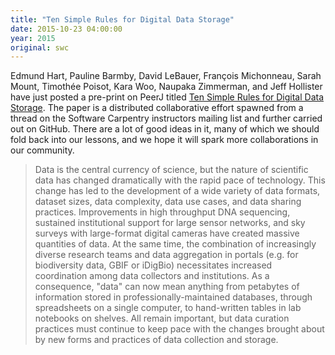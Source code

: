 ```yaml
---
title: "Ten Simple Rules for Digital Data Storage"
date: 2015-10-23 04:00:00
year: 2015
original: swc
---
```

<p>
  Edmund Hart,
  Pauline Barmby,
  David LeBauer,
  Fran&ccedil;ois Michonneau,
  Sarah Mount,
  Timothée Poisot,
  Kara Woo,
  Naupaka Zimmerman,
  and
  Jeff Hollister
  have just posted a pre-print on PeerJ titled
  <a href="https://peerj.com/preprints/1448/">Ten Simple Rules for Digital Data Storage</a>.
  The paper is a distributed collaborative effort
  spawned from a thread on the Software Carpentry instructors mailing list
  and further carried out on GitHub.
  There are a lot of good ideas in it,
  many of which we should fold back into our lessons,
  and we hope it will spark more collaborations in our community.
</p>
<blockquote>
  <p>
    Data is the central currency of science, but the nature of
    scientific data has changed dramatically with the rapid pace of
    technology.  This change has led to the development of a wide
    variety of data formats, dataset sizes, data complexity, data use
    cases, and data sharing practices.  Improvements in high
    throughput DNA sequencing, sustained institutional support for
    large sensor networks, and sky surveys with large-format digital
    cameras have created massive quantities of data. At the same time,
    the combination of increasingly diverse research teams and data
    aggregation in portals (e.g. for biodiversity data, GBIF or
    iDigBio) necessitates increased coordination among data collectors
    and institutions. As a consequence, "data" can now mean anything
    from petabytes of information stored in professionally-maintained
    databases, through spreadsheets on a single computer, to
    hand-written tables in lab notebooks on shelves. All remain
    important, but data curation practices must continue to keep pace
    with the changes brought about by new forms and practices of data
    collection and storage.
  </p>
</blockquote>
